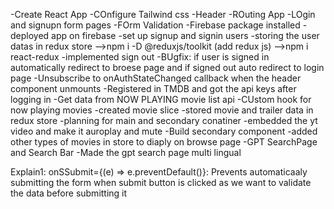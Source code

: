 -Create React App
-COnfigure Tailwind css
-Header
-ROuting App
-LOgin and signupn form pages
-FOrm Validation
-Firebase package installed
-deployed app on firebase
-set up signup and signin users
-storing the user datas in redux store
  -->npm i -D @reduxjs/toolkit (add redux js)
  -->npm i react-redux
-implemented sign out
-BUgfix: if user is signed in automatically redirect to broese page and if signed out auto redirect to login page
-Unsubscribe to onAuthStateChanged callback when the header component unmounts
-Registered in TMDB and got the api keys after logging in
-Get data from NOW PLAYING movie list api
-CUstom hook for now playing movies
-created movie slice
-stored movie and trailer data in redux store
-planning for main and secondary conatiner
-embedded the yt video and make it auroplay and mute
-Build secondary component
-added other types of movies in store to diaply on browse page
-GPT SearchPage and Search Bar
-Made the gpt search page multi lingual

Explain1:
onSSubmit={(e) => e.preventDefault()}: Prevents automaticaaly submitting the form when submit button is clicked as we want to validate the data before submitting it